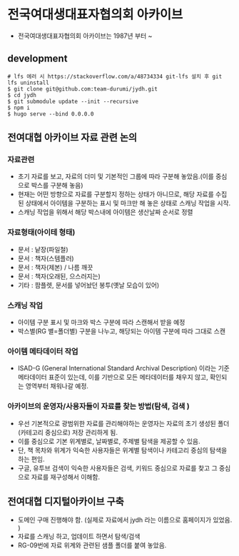 # 전국여대생대표자협의회 아카이브

- 전국여대생대표자협의회 아카이브는 1987년 부터 ~

## development

```
# lfs 에러 시 https://stackoverflow.com/a/48734334 git-lfs 설치 후 git lfs uninstall
$ git clone git@github.com:team-durumi/jydh.git
$ cd jydh
$ git submodule update --init --recursive
$ npm i
$ hugo serve --bind 0.0.0.0
```

## 전여대협 아카이브 자료 관련 논의

### 자료관련

- 초기 자료를 보고, 자료의 더미 및 기본적인 그룹에 따라 구분해 놓았음.(이를 중심으로 박스를 구분해 놓음)
- 현재는 어떤 방향으로 자료를 구분할지 정하는 상태가 아니므로, 해당 자료를 수집된 상태에서 아이템을 구분하는 표시 및 마크만 해 놓은 상태로 스캐닝 작업을 시작.
- 스캐닝 작업을 위해서 해당 박스내에 아이템은 생산날짜 순서로 정렬

### 자료형태(아이테 형태)
- 문서 : 낱장(파일철)
- 문서 : 책자(스템플러)
- 문서 : 책자(제본) / 나름 깨끗
- 문서 : 책자(오래된, 으스러지는)
- 기타 : 팜플렛, 문서를 넣어놨던 봉투(옛날 모습이 있어)

### 스캐닝 작업
- 아이템 구분 표시 및 마크와 박스 구분에 따라 스캔해서 받을 예정
- 박스별(RG 별=폴더별) 구분을 나누고, 해당되는 아이템 구분에 따라 그대로 스캔

### 아이템 메타데이터 작업
- ISAD-G (General International Standard Archival Description) 이라는 기준 메타데이터 표준이 있는데, 이를 기반으로 모든 메타데이터를 채우지 않고, 확인되는 영역부터 채워나갈 예정.

### 아카이브의 운영자/사용자들이 자료를 찾는 방법(탐색, 검색 )
- 우선 기본적으로 광범위한 자료를 관리해야하는 운영자는 자료의 초기 생성된 폴더(카테고리 중심으로) 저장 관리하게 됨. 
- 이를 중심으로 기본 위계별로, 날짜별로, 주제별 탐색을 제공할 수 있음.
- 단, 책 목차와 위계가 익숙한 사용자들은 위계별 탐색이나 카테고리 중심의 탐색을 하는 편임.
- 구글, 유투브 검색이 익숙한 사용자들은 검색, 키워드 중심으로 자료를 찾고 그 중심으로 자료를 재구성해서 이해함. 


## 전여대협 디지털아카이브 구축

- 도메인 구매 진행해야 함. (실제로 자료에서 jydh 라는 이름으로 홈페이지가 있었음. )
- 자료를 스캐닝 하고, 업데이트 하면서 탐색/검색
- RG-09번에 자료 위계와 관련된 샘플 폴더를 붙여 놓았음. 